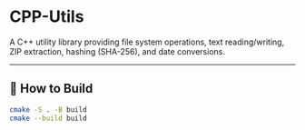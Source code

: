 # CPP-Utils

A C++ utility library providing file system operations, text reading/writing, ZIP extraction, hashing (SHA-256), and date conversions.

---

## 🔧 How to Build

```bash
cmake -S . -B build
cmake --build build
